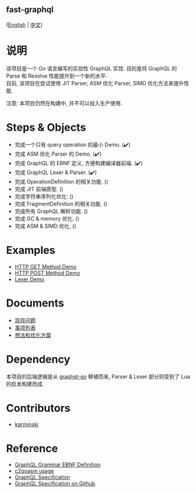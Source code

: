 fast-graphql
------------

([English](./README.md) | [中文](./README-zh-CN.md))


# 说明

该项目是一个 Go 语言编写的实验性 GraphQL 实现. 目的是将 GraphQL 的 Parse 和 Resolve 性能提升到一个新的水平.  
目前, 该项目在尝试使用 JIT Parser, ASM 优化 Parser, SIMD 优化方法来提升性能.  

注意: 本项目仍然在构建中, 并不可以投入生产使用.

# Steps & Objects

- 完成一个只有 query operation 的最小 Demo. (✔️)
- 完成 ASM 优化 Parser 的 Demo. (✔️)
- 完成 GraphQL 的 EBNF 定义, 方便构建编译器前端. (✔️)
- 完成 GraphQL Lexer & Parser. (✔️)
- 完成 OperationDefinition 的相关功能. ()
- 完成 JIT 前端原型. ()
- 完成字符串序列化优化. ()
- 完成 FragmentDefinition 的相关功能. ()
- 完成所有 GraphQL 解析功能. ()
- 完成 GC & memory 优化. ()
- 完成 ASM & SIMD 优化. ()

# Examples

- [HTTP GET Method Demo](./src/cmd/http-get-example/main.go)
- [HTTP POST Method Demo](./src/cmd/http-post-example/main.go)
- [Lexer Demo](./src/cmd/fast-graphql-frontend/main.go)


# Documents

- [现存问题](./DOCUMENTS/issues.md)
- [事项列表](./DOCUMENTS/todo-list.md)
- [想法和优化方案](./DOCUMENTS/ideas.md)

# Dependency

本项目的后端逻辑是从 [graphql-go](https://github.com/graphql-go/graphql) 移植而来, Parser & Lexer 部分则受到了 Lua 的启发构建而成.

# Contributors

- [karminski](https://github.com/karminski)

# Reference

- [GraphQL Grammar EBNF Definition](https://github.com/karminski/graphql-grammar-ebnf-definition)
- [c2goasm usage](./DOCUMENTS/c2goasm-usage.md)
- [GraphQL Specification](http://spec.graphql.org/)
- [GraphQL Specification on Github](https://github.com/graphql/graphql-spec)